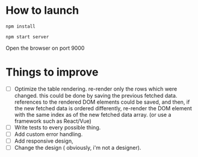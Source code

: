 # How to launch

`npm install`

`npm start server`

Open the browser on port 9000

# Things to improve

- [ ] Optimize the table rendering. re-render only the rows which were changed. this could be done
  by saving the previous fetched data. references to the rendered DOM elements could be saved,
  and then, if the new fetched data is ordered differently, re-render the DOM element with the same
  index as of the new fetched data array. (or use a framework such as React/Vue)
- [ ] Write tests to every possible thing.
- [ ] Add custom error handling.
- [ ] Add responsive design,
- [ ] Change the design ( obviously, i'm not a designer).
